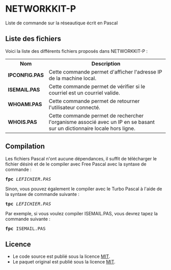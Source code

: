 # NETWORKKIT-P
Liste de commande sur la réseautique écrit en Pascal

<h2>Liste des fichiers</h2>

Voici la liste des différents fichiers proposés dans NETWORKKIT-P :

<table>
	<tr>
		<th>Nom</th>
		<th>Description</th>	
	</tr>
	<tr>
		<td><b>IPCONFIG.PAS</b></td>
		<td>Cette commande permet d'afficher l'adresse IP de la machine local.</td>
	</tr>	
	<tr>
		<td><b>ISEMAIL.PAS</b></td>
		<td>Cette commande permet de vérifier si le courriel est un courriel valide.</td>
	</tr>
	<tr>
		<td><b>WHOAMI.PAS</b></td>
		<td>Cette commande permet de retourner l'utilisateur connecté.</td>
	</tr>
	<tr>
		<td><b>WHOIS.PAS</b></td>
		<td>Cette commande permet de rechercher l'organisme associé avec un IP en se basant sur un dictionnaire locale hors ligne.</td>
	</tr>	
</table>

<h2>Compilation</h2>
	
Les fichiers Pascal n'ont aucune dépendances, il suffit de télécharger le fichier désiré et de le compiler avec Free Pascal avec la syntaxe de commande  :

<pre><b>fpc</b> <i>LEFICHIER.PAS</i></pre>
	
Sinon, vous pouvez également le compiler avec le Turbo Pascal à l'aide de la syntaxe de commande suivante :	

<pre><b>tpc</b> <i>LEFICHIER.PAS</i></pre>
	
Par exemple, si vous voulez compiler ISEMAIL.PAS, vous devrez tapez la commande suivante :

<pre><b>fpc</b> ISEMAIL.PAS</pre>

<h2>Licence</h2>
<ul>
 <li>Le code source est publié sous la licence <a href="https://github.com/gladir/NETWORKKIT-P/blob/main/LICENSE">MIT</a>.</li>
 <li>Le paquet original est publié sous la licence <a href="https://github.com/gladir/NETWORKKIT-P/blob/main/LICENSE">MIT</a>.</li>
</ul>

